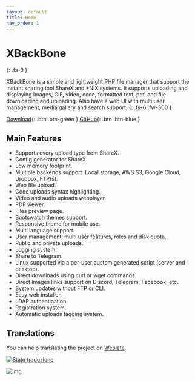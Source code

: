 ```yaml
---
layout: default
title: Home
nav_order: 1
---
```


# XBackBone
{: .fs-9 }

XBackBone is a simple and lightweight PHP file manager that support the instant sharing tool ShareX and *NIX systems. It supports uploading and displaying images, GIF, video, code, formatted text, pdf, and file downloading and uploading. Also have a web UI with multi user management, media gallery and search support.
{: .fs-6 .fw-300 }

[Download](https://github.com/SergiX44/XBackBone/releases/latest){: .btn .btn-green }
[GitHub](https://github.com/SergiX44/XBackBone){: .btn .btn-blue }

## Main Features

+ Supports every upload type from ShareX.
+ Config generator for ShareX.
+ Low memory footprint.
+ Multiple backends support: Local storage, AWS S3, Google Cloud, Dropbox, FTP(s).
+ Web file upload.
+ Code uploads syntax highlighting.
+ Video and audio uploads webplayer.
+ PDF viewer.
+ Files preview page.
+ Bootswatch themes support.
+ Responsive theme for mobile use.
+ Multi language support.
+ User management, multi user features, roles and disk quota.
+ Public and private uploads.
+ Logging system.
+ Share to Telegram.
+ Linux supported via a per-user custom generated script (server and desktop).
+ Direct downloads using curl or wget commands.
+ Direct images links support on Discord, Telegram, Facebook, etc.
+ System updates without FTP or CLI.
+ Easy web installer.
+ LDAP authentication.
+ Registration system.
+ Automatic uploads tagging system.

## Translations
You can help translating the project on [Weblate](https://hosted.weblate.org/projects/xbackbone/xbackbone/).

<a href="https://hosted.weblate.org/engage/xbackbone/?utm_source=widget">
<img src="https://hosted.weblate.org/widgets/xbackbone/-/xbackbone/multi-auto.svg" alt="Stato traduzione" />
</a>

![img](https://i.imgur.com/iV8Rirn.gif)